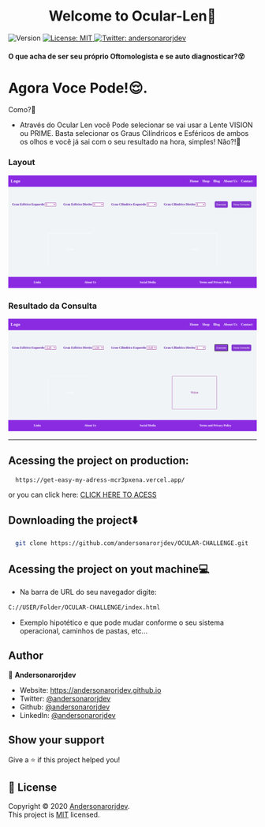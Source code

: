 <h1 align="center">Welcome to Ocular-Len👋</h1>
<p>
  <img alt="Version" src="https://img.shields.io/badge/version-0.1.0-blue.svg?cacheSeconds=2592000" />
  <a href="LICENSE" target="_blank">
    <img alt="License: MIT" src="https://img.shields.io/badge/License-MIT-yellow.svg" />
  </a>
  <a href="https://twitter.com/andersonarorjdev" target="_blank">
    <img alt="Twitter: andersonarorjdev" src="https://img.shields.io/twitter/follow/andersonarrjdev.svg?style=social" />
  </a>
</p>


<h4>O que acha de ser seu próprio Oftomologista e se auto diagnosticar?😵</h4>

# Agora Voce Pode!😌. 
 Como?🤨
 - Através do Ocular Len você Pode selecionar se vai usar a Lente VISION ou PRIME. Basta selecionar os Graus Cilíndricos e Esféricos de ambos os olhos e você já sai com o seu resultado na hora, simples! Não?!🚀 

### Layout
<img src="./Images/Print1.png" />

### Resultado da Consulta
<img src="./Images/Print2.png">

***

## Acessing the project on production:
```url
  https://get-easy-my-adress-mcr3pxena.vercel.app/
```
or you can click here: <a href="https://get-easy-my-adress-mcr3pxena.vercel.app/"> CLICK HERE TO ACESS</a>

## Downloading the project⬇️
```sh
  git clone https://github.com/andersonarorjdev/OCULAR-CHALLENGE.git
```

## Acessing the project on yout machine💻
- Na barra de URL do seu navegador digite:
```sh
C://USER/Folder/OCULAR-CHALLENGE/index.html
``` 
- Exemplo hipotético e que pode mudar conforme o seu sistema operacional, caminhos de pastas, etc...
## Author

👤 **Andersonarorjdev**

* Website: https://andersonarorjdev.github.io
* Twitter: [@andersonarorjdev](https://twitter.com/andersonarorjdev)
* Github: [@andersonarorjdev](https://github.com/andersonarorjdev)
* LinkedIn: [@andersonarorjdev](https://linkedin.com/in/andersonarorjdev)

## Show your support

Give a ⭐️ if this project helped you!

## 📝 License

Copyright © 2020 [Andersonarorjdev](https://github.com/andersonarorjdev).<br />
This project is [MIT](LICENSE) licensed.